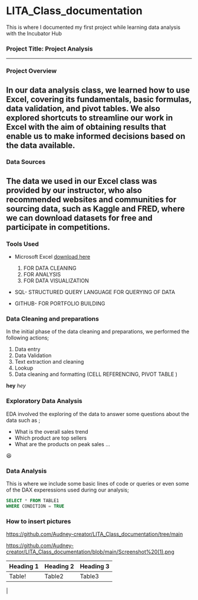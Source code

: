# LITA_Class_documentation
This is where I documented my first project while learning data analysis with the Incubator Hub

### Project Title: Project Analysis
---

### Project Overview
In our data analysis class, we learned how to use Excel, covering its fundamentals, basic formulas, data validation, and pivot tables. We also explored shortcuts to streamline our work in Excel with the aim of obtaining results that enable us to make informed decisions based on the data available.
---

### Data Sources 
The data we used in our Excel class was provided by our instructor, who also recommended websites and communities for sourcing data, such as Kaggle and FRED, where we can download datasets for free and participate in competitions.
---
### Tools Used
- Microsoft Excel [download here](https://www.microsoft.com)
  1. FOR DATA CLEANING
  2. FOR ANALYSIS
  3. FOR DATA VISUALIZATION
          
- SQL- STRUCTURED QUERY LANGUAGE FOR QUERYING OF DATA
- GITHUB- FOR PORTFOLIO BUILDING

### Data Cleaning and preparations 
In the initial phase of the data cleaning and preparations, we performed the following actions;
 1. Data entry
 2. Data Validation
 3. Text extraction and cleaning
 4. Lookup
 5.  Data cleaning and formatting (CELL REFERENCING, PIVOT TABLE )


**hey**
*hey* 
### Exploratory Data Analysis
EDA involved the exploring of the data to answer some questions about the data such as ;
- What is the overall sales trend
- Which product are top sellers
- What are the products on peak sales 
...

😆
### Data Analysis 
This is where we include some basic lines of code or queries or even some of the DAX experessions used during our analysis;
```SQL
SELECT * FROM TABLE1
WHERE CONDITION = TRUE
```

### How to insert pictures 
https://github.com/Audney-creator/LITA_Class_documentation/tree/main


https://github.com/Audney-creator/LITA_Class_documentation/blob/main/Screenshot%20(1).png


|Heading 1|Heading 2|Heading 3|
|---------|---------|---------|
|Table!|Table2|Table3|
|
